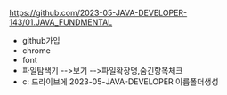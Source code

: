 https://github.com/2023-05-JAVA-DEVELOPER-143/01.JAVA_FUNDMENTAL



- github가입
- chrome
- font
- 파일탐색기 -->보기 -->파일확장명,숨긴항목체크
- c: 드라이브에 2023-05-JAVA-DEVELOPER 이름폴더생성



![]()